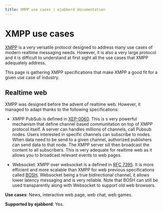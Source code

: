 ```yaml
---
title: XMPP use cases | ejabberd documentation
---
```


# XMPP use cases

[XMPP](http://www.xmpp.org) is a very versatile protocol designed to
address many use cases of modern realtime messaging needs. However, it
is also a very large protocol and it is difficult to understand at
first sight all the use cases that XMPP adequately address.

This page is gathering XMPP specifications that make XMPP a good fit
for a given use case of industry.

## Realtime web

XMPP was designed before the advent of realtime web. However, it
managed to adapt thanks to the following specifications:

* XMPP PubSub is defined in
  [XEP-0060](http://www.xmpp.org/extensions/xep-0060.html). This is s
  very powerful mechanism that define channel based communitation on
  top of XMPP protocol itself. A server can handles millions of
  channels, call Pubsub nodes. Users interested in specific channels
  can subscribe to nodes. When data need to be send to a given
  channel, authorized publishers can send data to that node. The XMPP
  server sill then broadcast the content to all subscribers. This is
  very adequate for realtime web as it allows you to broadcast
  relevant events to web pages.

* Websocket: XMPP over websocket is a defined in
  [RFC 7395](https://tools.ietf.org/html/rfc7395). It is more
  efficient and more scalable than XMPP for web previous
  specifications called
  [BOSH](http://xmpp.org/extensions/xep-0124.html). Websocket being a
  true bidirectional channel, it allows lower latency messaging and is
  very reliable. Note that BOSH can still be used transparently along
  with Websocket to support old web browsers.

**Use cases**: News, interactive web page, web chat, web games.

**Supported by ejabberd**: Yes.

